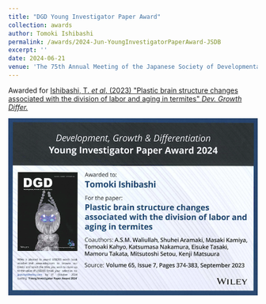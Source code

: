 ```yaml
---
title: "DGD Young Investigator Paper Award"
collection: awards
author: Tomoki Ishibashi
permalink: /awards/2024-Jun-YoungInvestigatorPaperAward-JSDB
excerpt: ''
date: 2024-06-21
venue: 'The 75th Annual Meeting of the Japanese Society of Developmental Biologists'
---
```


Awarded for [Ishibashi, T. *et al*. (2023) "Plastic brain structure changes associated with the division of labor and aging in termites" *Dev. Growth Differ.*](https://ishibaki.github.io/publication/2023-07-18-Ishibashi2023-DGD)

![](/images/20240621_DGD-YIA.webp)
